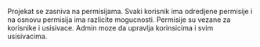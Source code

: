 Projekat se zasniva na permisijama. Svaki korisnik ima odredjene permisije i na osnovu permisija ima razlicite mogucnosti. Permisije su vezane za korisnike i usisivace. Admin moze da upravlja korinsicima i svim usisivacima.
